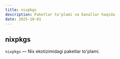 ```yaml
---
title: nixpkgs
description: Paketlar to'plami va kanallar haqida
date: 2025-10-01
---
```


## nixpkgs

<div class="my-md-content">

`nixpkgs` — Nix ekotizimidagi paketlar to'plami.

</div>


